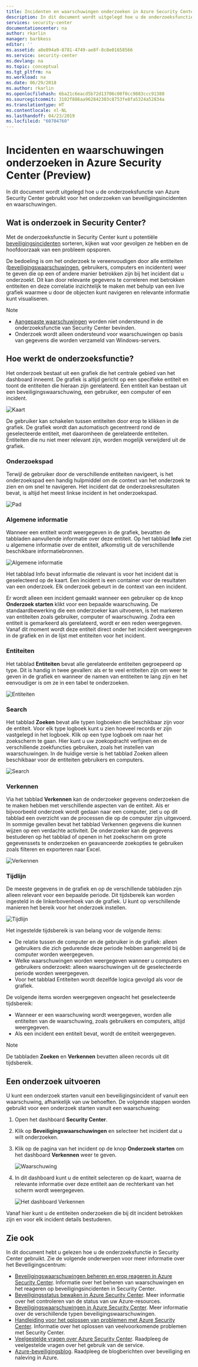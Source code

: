```yaml
---
title: Incidenten en waarschuwingen onderzoeken in Azure Security Center | Microsoft Docs
description: In dit document wordt uitgelegd hoe u de onderzoeksfunctie van Azure Security Center gebruikt voor het onderzoeken van beveiligingsincidenten en waarschuwingen.
services: security-center
documentationcenter: na
author: rkarlin
manager: barbkess
editor: ''
ms.assetid: a8e894a9-8781-4749-ae8f-8c8e01658566
ms.service: security-center
ms.devlang: na
ms.topic: conceptual
ms.tgt_pltfrm: na
ms.workload: na
ms.date: 06/29/2018
ms.author: rkarlin
ms.openlocfilehash: 6ba21c6eacd5b72d13706c08f0cc9883ccc91388
ms.sourcegitcommit: 3102f886aa962842303c8753fe8fa5324a52834a
ms.translationtype: HT
ms.contentlocale: nl-NL
ms.lasthandoff: 04/23/2019
ms.locfileid: "60704760"
---
```

# <a name="investigate-incidents-and-alerts-in-azure-security-center-preview"></a>Incidenten en waarschuwingen onderzoeken in Azure Security Center (Preview)
In dit document wordt uitgelegd hoe u de onderzoeksfunctie van Azure Security Center gebruikt voor het onderzoeken van beveiligingsincidenten en waarschuwingen.

## <a name="what-is-investigation-in-security-center"></a>Wat is onderzoek in Security Center?
Met de onderzoeksfunctie in Security Center kunt u potentiële [beveiligingsincidenten](https://docs.microsoft.com/azure/security-center/security-center-incident) sorteren, kijken wat voor gevolgen ze hebben en de hoofdoorzaak van een probleem opsporen.

De bedoeling is om het onderzoek te vereenvoudigen door alle entiteiten ([beveiligingswaarschuwingen](https://docs.microsoft.com/azure/security-center/security-center-alerts-type), gebruikers, computers en incidenten) weer te geven die op een of andere manier betrokken zijn bij het incident dat u onderzoekt.  Dit kan door relevante gegevens te correleren met betrokken entiteiten en deze correlatie inzichtelijk te maken met behulp van een live grafiek waarmee u door de objecten kunt navigeren en relevante informatie kunt visualiseren.


> [!NOTE]
> * [Aangepaste waarschuwingen](security-center-custom-alert.md) worden niet ondersteund in de onderzoeksfunctie van Security Center bevinden.
> * Onderzoek wordt alleen ondersteund voor waarschuwingen op basis van gegevens die worden verzameld van Windows-servers.


## <a name="how-investigation-works"></a>Hoe werkt de onderzoeksfunctie?
Het onderzoek bestaat uit een grafiek die het centrale gebied van het dashboard inneemt. De grafiek is altijd gericht op een specifieke entiteit en toont de entiteiten die hieraan zijn gerelateerd. Een entiteit kan bestaan uit een beveiligingswaarschuwing, een gebruiker, een computer of een incident.

![Kaart](./media/security-center-investigation/security-center-investigation-fig1.png)

De gebruiker kan schakelen tussen entiteiten door erop te klikken in de grafiek. De grafiek wordt dan automatisch gecentreerd rond de geselecteerde entiteit, met daaromheen de gerelateerde entiteiten. Entiteiten die nu niet meer relevant zijn, worden mogelijk verwijderd uit de grafiek.

### <a name="investigation-path"></a>Onderzoekspad
Terwijl de gebruiker door de verschillende entiteiten navigeert, is het onderzoekspad een handig hulpmiddel om de context van het onderzoek te zien en om snel te navigeren. Het incident dat de onderzoeksresultaten bevat, is altijd het meest linkse incident in het onderzoekspad.

![Pad](./media/security-center-investigation/security-center-investigation-fig2.png)

### <a name="general-information"></a>Algemene informatie
Wanneer een entiteit wordt weergegeven in de grafiek, bevatten de tabbladen aanvullende informatie over deze entiteit. Op het tabblad **Info** ziet u algemene informatie over de entiteit, afkomstig uit de verschillende beschikbare informatiebronnen.

![Algemene informatie](./media/security-center-investigation/security-center-investigation-fig3.png)

Het tabblad Info bevat informatie die relevant is voor het incident dat is geselecteerd op de kaart. Een incident is een container voor de resultaten van een onderzoek. Elk onderzoek gebeurt in de context van een incident.

Er wordt alleen een incident gemaakt wanneer een gebruiker op de knop **Onderzoek starten** klikt voor een bepaalde waarschuwing. De standaardbewerking die een onderzoeker kan uitvoeren, is het markeren van entiteiten zoals gebruiker, computer of waarschuwing. Zodra een entiteit is gemarkeerd als gerelateerd, wordt er een reden weergegeven. Vanaf dit moment wordt deze entiteit direct onder het incident weergegeven in de grafiek en in de lijst met entiteiten voor het incident.

### <a name="entities"></a>Entiteiten

Het tabblad **Entiteiten** bevat alle gerelateerde entiteiten gegroepeerd op type. Dit is handig in twee gevallen: als er te veel entiteiten zijn om weer te geven in de grafiek en wanneer de namen van entiteiten te lang zijn en het eenvoudiger is om ze in een tabel te onderzoeken.

![Entiteiten](./media/security-center-investigation/security-center-investigation-fig4.png)

### <a name="search"></a>Search

Het tabblad **Zoeken** bevat alle typen logboeken die beschikbaar zijn voor de entiteit. Voor elk type logboek kunt u zien hoeveel records er zijn vastgelegd in het logboek. Klik op een type logboek om naar het zoekscherm te gaan. Hier kunt u uw zoekopdracht verfijnen en de verschillende zoekfuncties gebruiken, zoals het instellen van waarschuwingen. In de huidige versie is het tabblad Zoeken alleen beschikbaar voor de entiteiten gebruikers en computers.

![Search](./media/security-center-investigation/security-center-investigation-fig5.png)

### <a name="exploration"></a>Verkennen

Via het tabblad **Verkennen** kan de onderzoeker gegevens onderzoeken die te maken hebben met verschillende aspecten van de entiteit. Als er bijvoorbeeld onderzoek wordt gedaan naar een computer, ziet u op dit tabblad een overzicht van de processen die op de computer zijn uitgevoerd. In sommige gevallen bevat het tabblad Verkennen gegevens die kunnen wijzen op een verdachte activiteit. De onderzoeker kan de gegevens bestuderen op het tabblad of openen in het zoekscherm om grote gegevenssets te onderzoeken en geavanceerde zoekopties te gebruiken zoals filteren en exporteren naar Excel.

![Verkennen](./media/security-center-investigation/security-center-investigation-fig6.png)

### <a name="timeline"></a>Tijdlijn

De meeste gegevens in de grafiek en op de verschillende tabbladen zijn alleen relevant voor een bepaalde periode. Dit tijdsbereik kan worden ingesteld in de linkerbovenhoek van de grafiek. U kunt op verschillende manieren het bereik voor het onderzoek instellen.

![Tijdlijn](./media/security-center-investigation/security-center-investigation-fig7.png)

Het ingestelde tijdsbereik is van belang voor de volgende items:

- De relatie tussen de computer en de gebruiker in de grafiek: alleen gebruikers die zich gedurende deze periode hebben aangemeld bij de computer worden weergegeven.
- Welke waarschuwingen worden weergegeven wanneer u computers en gebruikers onderzoekt: alleen waarschuwingen uit de geselecteerde periode worden weergegeven.
- Voor het tabblad Entiteiten wordt dezelfde logica gevolgd als voor de grafiek.

De volgende items worden weergegeven ongeacht het geselecteerde tijdsbereik:

- Wanneer er een waarschuwing wordt weergegeven, worden alle entiteiten van de waarschuwing, zoals gebruikers en computers, altijd weergegeven.
- Als een incident een entiteit bevat, wordt de entiteit weergegeven.

> [!NOTE]
> De tabbladen **Zoeken** en **Verkennen** bevatten alleen records uit dit tijdsbereik.

## <a name="how-to-perform-an-investigation"></a>Een onderzoek uitvoeren

U kunt een onderzoek starten vanuit een beveiligingsincident of vanuit een waarschuwing, afhankelijk van uw behoeften. De volgende stappen worden gebruikt voor een onderzoek starten vanuit een waarschuwing:

1.  Open het dashboard **Security Center**.
2.  Klik op **Beveiligingswaarschuwingen** en selecteer het incident dat u wilt onderzoeken.
3.  Klik op de pagina van het incident op de knop **Onderzoek starten** om het dashboard **Verkennen** weer te geven.

    ![Waarschuwing](./media/security-center-investigation/security-center-investigation-fig8.png)

4. In dit dashboard kunt u de entiteit selecteren op de kaart, waarna de relevante informatie over deze entiteit aan de rechterkant van het scherm wordt weergegeven.

    ![Het dashboard Verkennen](./media/security-center-investigation/security-center-investigation-fig9.png)

Vanaf hier kunt u de entiteiten onderzoeken die bij dit incident betrokken zijn en voor elk incident details bestuderen.

## <a name="see-also"></a>Zie ook
In dit document hebt u gelezen hoe u de onderzoeksfunctie in Security Center gebruikt. Zie de volgende onderwerpen voor meer informatie over het Beveiligingscentrum:

* [Beveiligingswaarschuwingen beheren en erop reageren in Azure Security Center](https://docs.microsoft.com/azure/security-center/security-center-managing-and-responding-alerts). Informatie over het beheren van waarschuwingen en het reageren op beveiligingsincidenten in Security Center.
* [Beveiligingsstatus bewaken in Azure Security Center](security-center-monitoring.md). Meer informatie over het controleren van de status van uw Azure-resources.
* [Beveiligingswaarschuwingen in Azure Security Center](https://docs.microsoft.com/azure/security-center/security-center-alerts-type). Meer informatie over de verschillende typen beveiligingswaarschuwingen.
* [Handleiding voor het oplossen van problemen met Azure Security Center](https://docs.microsoft.com/azure/security-center/security-center-troubleshooting-guide). Informatie over het oplossen van veelvoorkomende problemen met Security Center.
* [Veelgestelde vragen over Azure Security Center](security-center-faq.md). Raadpleeg de veelgestelde vragen over het gebruik van de service.
* [Azure-beveiligingsblog](https://blogs.msdn.com/b/azuresecurity/). Raadpleeg de blogberichten over beveiliging en naleving in Azure.
